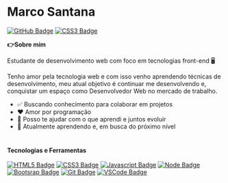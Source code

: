 # Marco Santana


[![GitHub Badge](https://img.shields.io/badge/GitHub-20232A?style=for-the-badge&logo=github&logoColor=white&link=https://git-scm.com/)](https://github.com/300Marco)
[![CSS3 Badge](https://img.shields.io/badge/Linkedin-1572B6?style=for-the-badge&logo=Linkedin&logoColor=white)](https://www.linkedin.com/in/marco-jsantana/)

<p><strong>👉Sobre mim</strong></p>

<p>Estudante de desenvolvimento web com foco em tecnologias front-end 🖥️</p>

<p>Tenho amor pela tecnologia web e com isso venho aprendendo técnicas de desenvolvimento, meu atual objetivo é continuar me desenvolvendo e, conquistar um espaço como Desenvolvedor Web no mercado de trabalho. </p>

<ul>
  <li>✅ Buscando conhecimento para colaborar em projetos</li>
  <li>❤️ Amor por programação</li>
  <li>🤝 Posso te ajudar com o que aprendi e juntos evoluir</li>
  <li>📙 Atualmente aprendendo e, em busca do próximo nível</li>
</ul>



#
<strong>Tecnologias e Ferramentas</strong><br><br>
[![HTML5 Badge](https://img.shields.io/badge/HTML5-E34F26?style=for-the-badge&logo=html5&logoColor=white&link=https://www.w3schools.com/html/)](https://www.w3schools.com/html/)
[![CSS3 Badge](https://img.shields.io/badge/CSS3-1572B6?style=for-the-badge&logo=css3&logoColor=white&link=https://www.w3schools.com/css/)](https://www.w3schools.com/css/)
[![Javascript Badge](https://img.shields.io/badge/JavaScript-F7DF1E?style=for-the-badge&logo=javascript&logoColor=black&link=https://www.javascript.com/)](https://www.w3schools.com/js/default.asp)
[![Node Badge](https://img.shields.io/badge/Node.js-43853D?style=for-the-badge&logo=node.js&logoColor=white&link=https://nodejs.org/en/)](https://nodejs.org/en/)
[![Bootsrap Badge](https://img.shields.io/badge/Bootstrap-563D7C?style=for-the-badge&logo=bootstrap&logoColor=white&link=https://getbootstrap.com/)](https://getbootstrap.com/)
[![Git Badge](https://img.shields.io/badge/Git-F05032?style=for-the-badge&logo=git&logoColor=white&link=https://git-scm.com/)](https://git-scm.com/)
[![VSCode Badge](https://img.shields.io/badge/VSCode-1572B6?style=for-the-badge&logo=visual-studio-code&logoColor=ffffff)](https://code.visualstudio.com/)

